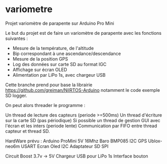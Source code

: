 # variometre
Projet variomètre de parapente sur Arduino Pro Mini

Le but du projet est de faire un variomètre de parapente avec les fonctions suivantes : 
  - Mesure de la température, de l'altitude
  - Bip correspondant à une ascendance/descendance
  - Mesure de la position GPS
  - Log des données sur carte SD au format IGC
  - Affichage sur écran OLED
  - Alimentation par LiPo 1s, avec chargeur USB

Cette branche prend pour base la librairie https://github.com/greiman/NilRTOS-Arduino
notamment le code exemple SD logger. 

On peut alors threader le programme : 

  Un thread de lecture des capteurs     (periode >=500ms)
  Un thread d'écriture sur la carte SD  (pas périodique)
  Si possible un thread de gestion GUI avec l'écran et les inters (periode lente)
  Communication par FIFO entre thread capteur et thread SD.
  
HardWare prévu :
  Arduino ProMini 5V 16Mhz
  Baro BMP085               I2C
  GPS Ublox-neo6m           USART
  Ecran Oled                I2C
  Adaptateur SD             SPI
  
  Circuit Boost 3.7v -> 5V
  Chargeur USB pour LiPo 1s
  Interface bouton
  
  
